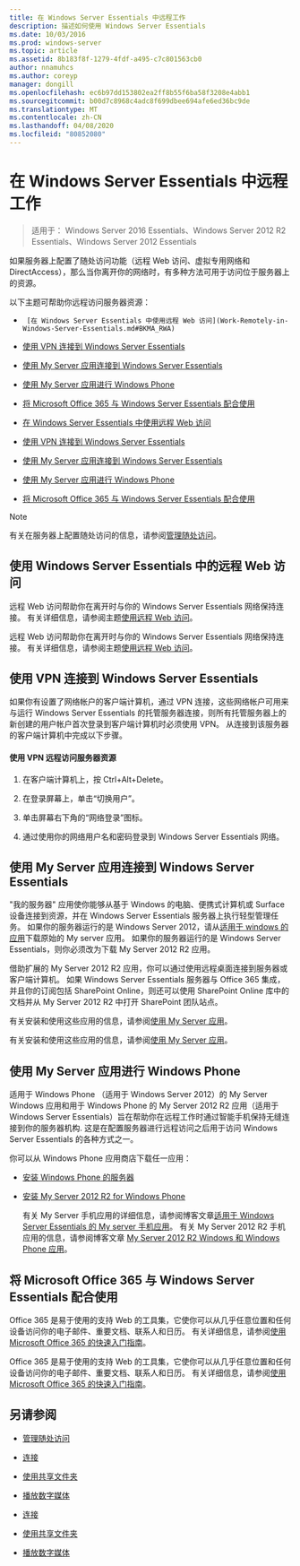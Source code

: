```yaml
---
title: 在 Windows Server Essentials 中远程工作
description: 描述如何使用 Windows Server Essentials
ms.date: 10/03/2016
ms.prod: windows-server
ms.topic: article
ms.assetid: 8b183f8f-1279-4fdf-a495-c7c801563cb0
author: nnamuhcs
ms.author: coreyp
manager: dongill
ms.openlocfilehash: ec6b97dd153802ea2ff8b55f6ba58f3208e4abb1
ms.sourcegitcommit: b00d7c8968c4adc8f699dbee694afe6ed36bc9de
ms.translationtype: MT
ms.contentlocale: zh-CN
ms.lasthandoff: 04/08/2020
ms.locfileid: "80852080"
---
```

# <a name="work-remotely-in-windows-server-essentials"></a>在 Windows Server Essentials 中远程工作

>适用于： Windows Server 2016 Essentials、Windows Server 2012 R2 Essentials、Windows Server 2012 Essentials
  
 如果服务器上配置了随处访问功能（远程 Web 访问、虚拟专用网络和 DirectAccess），那么当你离开你的网络时，有多种方法可用于访问位于服务器上的资源。  
  
 以下主题可帮助你远程访问服务器资源：  
  

-      [在 Windows Server Essentials 中使用远程 Web 访问](Work-Remotely-in-Windows-Server-Essentials.md#BKMA_RWA)  
     
-   [使用 VPN 连接到 Windows Server Essentials](Work-Remotely-in-Windows-Server-Essentials.md#BKMK_3)  
  
-   [使用 My Server 应用连接到 Windows Server Essentials](Work-Remotely-in-Windows-Server-Essentials.md#BKMK_App)  
  
-   [使用 My Server 应用进行 Windows Phone](Work-Remotely-in-Windows-Server-Essentials.md#BKMK_2)  
  
-   [将 Microsoft Office 365 与 Windows Server Essentials 配合使用](Work-Remotely-in-Windows-Server-Essentials.md#BKMK_O365)  

-   [在 Windows Server Essentials 中使用远程 Web 访问](../use/Work-Remotely-in-Windows-Server-Essentials.md#BKMA_RWA)  
  
-   [使用 VPN 连接到 Windows Server Essentials](../use/Work-Remotely-in-Windows-Server-Essentials.md#BKMK_3)  
  
-   [使用 My Server 应用连接到 Windows Server Essentials](../use/Work-Remotely-in-Windows-Server-Essentials.md#BKMK_App)  
  
-   [使用 My Server 应用进行 Windows Phone](../use/Work-Remotely-in-Windows-Server-Essentials.md#BKMK_2)  
  
-   [将 Microsoft Office 365 与 Windows Server Essentials 配合使用](../use/Work-Remotely-in-Windows-Server-Essentials.md#BKMK_O365)  

  
> [!NOTE]
>  有关在服务器上配置随处访问的信息，请参阅[管理随处访问](../manage/Manage-Anywhere-Access-in-Windows-Server-Essentials.md)。  
  
##  <a name="use-remote-web-access-in-windows-server-essentials"></a><a name="BKMA_RWA"></a>使用 Windows Server Essentials 中的远程 Web 访问  

 远程 Web 访问帮助你在离开时与你的 Windows Server Essentials 网络保持连接。 有关详细信息，请参阅主题[使用远程 Web 访问](Use-Remote-Web-Access-in-Windows-Server-Essentials.md)。  

 远程 Web 访问帮助你在离开时与你的 Windows Server Essentials 网络保持连接。 有关详细信息，请参阅主题[使用远程 Web 访问](../use/Use-Remote-Web-Access-in-Windows-Server-Essentials.md)。  

  
##  <a name="use-vpn-to-connect-to-windows-server-essentials"></a><a name="BKMK_3"></a>使用 VPN 连接到 Windows Server Essentials  
 如果你有设置了网络帐户的客户端计算机，通过 VPN 连接，这些网络帐户可用来与运行 Windows Server Essentials 的托管服务器连接，则所有托管服务器上的新创建的用户帐户首次登录到客户端计算机时必须使用 VPN。 从连接到该服务器的客户端计算机中完成以下步骤。  
  
#### <a name="to-use-vpn-to-remotely-access-server-resources"></a>使用 VPN 远程访问服务器资源  
  
1.  在客户端计算机上，按 Ctrl+Alt+Delete。  
  
2.  在登录屏幕上，单击“切换用户”。  
  
3.  单击屏幕右下角的“网络登录”图标。  
  
4.  通过使用你的网络用户名和密码登录到 Windows Server Essentials 网络。  
  
##  <a name="use-the-my-server-app-to-connect-to-windows-server-essentials"></a><a name="BKMK_App"></a>使用 My Server 应用连接到 Windows Server Essentials  
 "我的服务器" 应用使你能够从基于 Windows 的电脑、便携式计算机或 Surface 设备连接到资源，并在 Windows Server Essentials 服务器上执行轻型管理任务。 如果你的服务器运行的是 Windows Server 2012，请从[适用于 windows 的应用](https://windows.microsoft.com/windows-8/apps)下载原始的 My server 应用。 如果你的服务器运行的是 Windows Server Essentials，则你必须改为下载 My Server 2012 R2 应用。  
  
 借助扩展的 My Server 2012 R2 应用，你可以通过使用远程桌面连接到服务器或客户端计算机。 如果 Windows Server Essentials 服务器与 Office 365 集成，并且你的订阅包括 SharePoint Online，则还可以使用 SharePoint Online 库中的文档并从 My Server 2012 R2 中打开 SharePoint 团队站点。  
  

 有关安装和使用这些应用的信息，请参阅[使用 My Server 应用](Use-the-My-Server-App-to-Connect-to-Windows-Server-Essentials.md)。  

 有关安装和使用这些应用的信息，请参阅[使用 My Server 应用](../use/Use-the-My-Server-App-to-Connect-to-Windows-Server-Essentials.md)。  

  
##  <a name="use-the-my-server-app-for-windows-phone"></a><a name="BKMK_2"></a>使用 My Server 应用进行 Windows Phone  
 适用于 Windows Phone （适用于 Windows Server 2012）的 My Server Windows 应用和用于 Windows Phone 的 My Server 2012 R2 应用（适用于 Windows Server Essentials）旨在帮助你在远程工作时通过智能手机保持无缝连接到你的服务器机构. 这是在配置服务器进行远程访问之后用于访问 Windows Server Essentials 的各种方式之一。  
  
 你可以从 Windows Phone 应用商店下载任一应用：  
  
- [安装 Windows Phone 的服务器](http://www.windowsphone.com/store/app/my-server/6c2f98d5-6fcf-4e1d-b8b1-cde62ea1a94a)  
  
- [安装 My Server 2012 R2 for Windows Phone](http://www.windowsphone.com/store/app/my-server-2012-r2/44f596b5-0477-4096-b96e-ddd6ef64ad6b)  
  
  有关 My Server 手机应用的详细信息，请参阅博客文章[适用于 Windows Server Essentials 的 My server 手机应用](https://blogs.technet.com/b/sbs/archive/2012/09/18/my-server-phone-app-for-windows-server-2012-essentials.aspx)。 有关 My Server 2012 R2 手机应用的信息，请参阅博客文章 [My Server 2012 R2 Windows 和 Windows Phone 应用](https://blogs.technet.com/b/sbs/archive/2013/11/19/my-server-2012-r2-windows-and-windows-phone-apps.aspx)。  
  
##  <a name="use-microsoft-office-365-with-windows-server-essentials"></a><a name="BKMK_O365"></a>将 Microsoft Office 365 与 Windows Server Essentials 配合使用  

 Office 365 是易于使用的支持 Web 的工具集，它使你可以从几乎任意位置和任何设备访问你的电子邮件、重要文档、联系人和日历。 有关详细信息，请参阅[使用 Microsoft Office 365 的快速入门指南](Quick-Start-Guide-to-Using-Microsoft-Office-365-with-Windows-Server-Essentials.md)。  

 Office 365 是易于使用的支持 Web 的工具集，它使你可以从几乎任意位置和任何设备访问你的电子邮件、重要文档、联系人和日历。 有关详细信息，请参阅[使用 Microsoft Office 365 的快速入门指南](../use/Quick-Start-Guide-to-Using-Microsoft-Office-365-with-Windows-Server-Essentials.md)。  

  
## <a name="see-also"></a>另请参阅  
  
-   [管理随处访问](../manage/Manage-Anywhere-Access-in-Windows-Server-Essentials.md)  
  

-   [连接](Get-Connected-in-Windows-Server-Essentials.md)  
  
-   [使用共享文件夹](Use-Shared-Folders-in-Windows-Server-Essentials.md)  
  
-   [播放数字媒体](Play-Digital-Media-in-Windows-Server-Essentials.md)

-   [连接](../use/Get-Connected-in-Windows-Server-Essentials.md)  
  
-   [使用共享文件夹](../use/Use-Shared-Folders-in-Windows-Server-Essentials.md)  
  
-   [播放数字媒体](../use/Play-Digital-Media-in-Windows-Server-Essentials.md)

